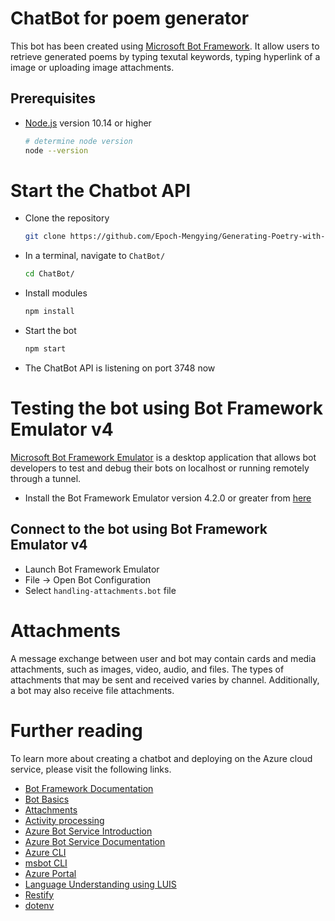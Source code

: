 # ChatBot for poem generator

This bot has been created using [Microsoft Bot Framework][1]. It allow users to retrieve generated poems by typing texutal keywords, typing hyperlink of a image or uploading image attachments.

## Prerequisites
- [Node.js][4] version 10.14 or higher
    ```bash
    # determine node version
    node --version
    ```

# Start the Chatbot API
- Clone the repository
    ```bash
    git clone https://github.com/Epoch-Mengying/Generating-Poetry-with-Chatbot.git
    ```
- In a terminal, navigate to `ChatBot/`
    ```bash
    cd ChatBot/
    ```
- Install modules
    ```bash
    npm install
    ```
- Start the bot
    ```bash
    npm start
    ```
- The ChatBot API is listening on port 3748 now

# Testing the bot using Bot Framework Emulator **v4**
[Microsoft Bot Framework Emulator][5] is a desktop application that allows bot developers to test and debug their bots on localhost or running remotely through a tunnel.

- Install the Bot Framework Emulator version 4.2.0 or greater from [here][6]

## Connect to the bot using Bot Framework Emulator **v4**
- Launch Bot Framework Emulator
- File -> Open Bot Configuration
- Select `handling-attachments.bot` file

# Attachments
A message exchange between user and bot may contain cards and media attachments, such as images, video, audio, and files.
The types of attachments that may be sent and received varies by channel. Additionally, a bot may also receive file attachments.



# Further reading
To learn more about creating a chatbot and deploying on the Azure cloud service, please visit the following links.
- [Bot Framework Documentation][20]
- [Bot Basics][32]
- [Attachments][23]
- [Activity processing][25]
- [Azure Bot Service Introduction][21]
- [Azure Bot Service Documentation][22]
- [Azure CLI][7]
- [msbot CLI][9]
- [Azure Portal][10]
- [Language Understanding using LUIS][11]
- [Restify][30]
- [dotenv][31]

[1]: https://dev.botframework.com
[4]: https://nodejs.org
[5]: https://github.com/microsoft/botframework-emulator
[6]: https://github.com/Microsoft/BotFramework-Emulator/releases
[7]: https://docs.microsoft.com/en-us/cli/azure/?view=azure-cli-latest
[8]: https://docs.microsoft.com/en-us/cli/azure/install-azure-cli?view=azure-cli-latest
[9]: https://github.com/Microsoft/botbuilder-tools/tree/master/packages/MSBot
[10]: https://portal.azure.com
[11]: https://www.luis.ai
[20]: https://docs.botframework.com
[21]: https://docs.microsoft.com/en-us/azure/bot-service/bot-service-overview-introduction?view=azure-bot-service-4.0
[22]: https://docs.microsoft.com/en-us/azure/bot-service/?view=azure-bot-service-4.0

[23]: https://docs.microsoft.com/en-us/azure/bot-service/nodejs/bot-builder-nodejs-send-receive-attachments?view=azure-bot-service-4.0
[25]: https://docs.microsoft.com/en-us/azure/bot-service/bot-builder-concept-activity-processing?view=azure-bot-service-4.0
[30]: https://www.npmjs.com/package/restify
[31]: https://www.npmjs.com/package/dotenv
[32]: https://docs.microsoft.com/en-us/azure/bot-service/bot-builder-basics?view=azure-bot-service-4.0
[40]: https://aka.ms/azuredeployment
[41]: ./PREREQUISITES.md
